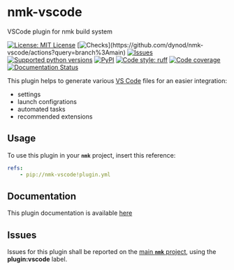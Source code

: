 # nmk-vscode
VSCode plugin for nmk build system

<!-- NMK-BADGES-BEGIN -->
[![License: MIT License](https://img.shields.io/github/license/dynod/nmk-vscode)](https://github.com/dynod/nmk-vscode/blob/main/LICENSE)
[![Checks](https://img.shields.io/github/actions/workflow/status/dynod/nmk-vscode/build.yml?branch=main&label=build%20%26%20u.t.)](https://github.com/dynod/nmk-vscode/actions?query=branch%3Amain)
[![Issues](https://img.shields.io/github/issues-search/dynod/nmk?label=issues&query=is%3Aopen+is%3Aissue+label%3Aplugin%3Avscode)](https://github.com/dynod/nmk/issues?q=is%3Aopen+is%3Aissue+label%3Aplugin%3Avscode)
[![Supported python versions](https://img.shields.io/badge/python-3.9%20--%203.13-blue)](https://www.python.org/)
[![PyPI](https://img.shields.io/pypi/v/nmk-vscode)](https://pypi.org/project/nmk-vscode/)
[![Code style: ruff](https://img.shields.io/badge/code%20style-ruff-000000.svg)](https://astral.sh/ruff)
[![Code coverage](https://img.shields.io/codecov/c/github/dynod/nmk-vscode)](https://app.codecov.io/gh/dynod/nmk-vscode)
[![Documentation Status](https://readthedocs.org/projects/nmk-vscode/badge/?version=stable)](https://nmk-vscode.readthedocs.io/)
<!-- NMK-BADGES-END -->

This plugin helps to generate various [VS Code](https://code.visualstudio.com/) files for an easier integration:
- settings
- launch configrations
- automated tasks
- recommended extensions

## Usage

To use this plugin in your **`nmk`** project, insert this reference:
```yaml
refs:
    - pip://nmk-vscode!plugin.yml
```

## Documentation

This plugin documentation is available [here](https://nmk-vscode.readthedocs.io/)

## Issues

Issues for this plugin shall be reported on the [main  **`nmk`** project](https://github.com/dynod/nmk/issues), using the **plugin:vscode** label.
